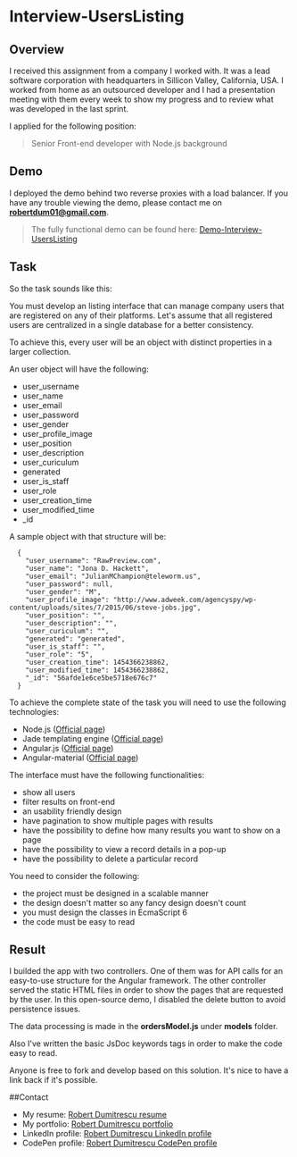# Interview-UsersListing

## Overview

I received this assignment from a company I worked with. It was a lead software corporation with headquarters in Sillicon Valley, California, USA. I worked from home as an outsourced developer and I had a presentation meeting with them every week to show my progress and to review what was developed in the last sprint.  

I applied for the following position:

> Senior Front-end developer with Node.js background

## Demo
I deployed the demo behind two reverse proxies with a load balancer. If you have any trouble viewing the demo, please contact me on **robertdum01@gmail.com**.
> The fully functional demo can be found here: [Demo-Interview-UsersListing](http://demouserslisting.rdumitrescu.com/admin/users)

## Task

So the task sounds like this:

You must develop an listing interface that can manage company users that are registered on any of their platforms. Let's assume that all registered users are centralized in a single database for a better consistency. 

To achieve this, every user will be an object with distinct properties in a larger collection.

An user object will have the following: 

- user_username
- user_name
- user_email
- user_password
- user_gender
- user_profile_image
- user_position
- user_description
- user_curiculum
- generated
- user_is_staff
- user_role
- user_creation_time
- user_modified_time
- _id

A sample object with that structure will be:

```
  {
    "user_username": "RawPreview.com",
    "user_name": "Jona D. Hackett",
    "user_email": "JulianMChampion@teleworm.us",
    "user_password": null,
    "user_gender": "M",
    "user_profile_image": "http://www.adweek.com/agencyspy/wp-content/uploads/sites/7/2015/06/steve-jobs.jpg",
    "user_position": "",
    "user_description": "",
    "user_curiculum": "",
    "generated": "generated",
    "user_is_staff": "",
    "user_role": "5",
    "user_creation_time": 1454366238862,
    "user_modified_time": 1454366238862,
    "_id": "56afde1e6ce5be5718e676c7"
  }
```

To achieve the complete state of the task you will need to use the following technologies:

- Node.js ([Official page](https://nodejs.org/en/))
- Jade templating engine ([Official page](http://jade-lang.com/))
- Angular.js ([Official page](https://angularjs.org/))
- Angular-material ([Official page](https://material.angularjs.org/latest/))

The interface must have the following functionalities:

- show all users
- filter results on front-end
- an usability friendly design
- have pagination to show multiple pages with results
- have the possibility to define how many results you want to show on a page
- have the possibility to view a record details in a pop-up
- have the possibility to delete a particular record

You need to consider the following:

- the project must be designed in a scalable manner
- the design doesn't matter so any fancy design doesn't count
- you must design the classes in EcmaScript 6
- the code must be easy to read


## Result

I builded the app with two controllers. One of them was for API calls for an easy-to-use structure for the Angular framework.
The other controller served the static HTML files in order to show the pages that are requested by the user.
In this open-source demo, I disabled the delete button to avoid persistence issues.

The data processing is made in the **ordersModel.js** under **models** folder.

Also I've written the basic JsDoc keywords tags in order to make the code easy to read.

Anyone is free to fork and develop based on this solution. It's nice to have a link back if it's possible.



##Contact

- My resume: [Robert Dumitrescu resume](http://rdumitrescu.com/resume)
- My portfolio: [Robert Dumitrescu portfolio](http://rdumitrescu.com/portfolio/)
- LinkedIn profile: [Robert Dumitrescu LinkedIn profile](https://ro.linkedin.com/in/robertdumitrescu)
- CodePen profile: [Robert Dumitrescu CodePen profile](http://codepen.io/robertdumitrescu/)
